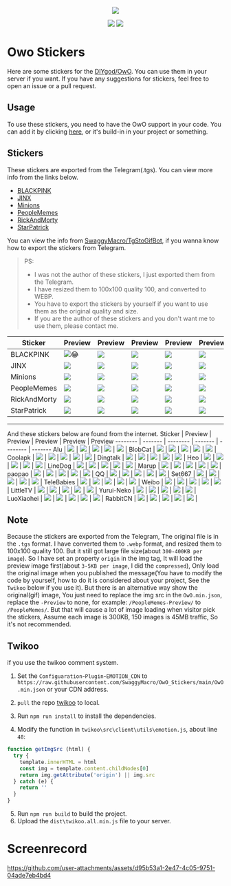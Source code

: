 <p align="center">
    <img src="./stickers/StarPatrick/AgADzgADlp-MDg.webp" />

</p>
<p align="center">
    <a href="README_CN.md"><img src="https://img.shields.io/badge/Lang-简体中文-red"></a>
    <a href="https://github.com/SwaggyMacro/OwO_Stickers"><img src="https://img.shields.io/badge/Repo-OwO_Stickers-green"></a>
</p>

# Owo Stickers
Here are some stickers for the [DIYgod/OwO](https://github.com/DIYgod/OwO). You can use them in your server if you want. If you have any suggestions for stickers, feel free to open an issue or a pull request.

## Usage
To use these stickers, you need to have the OwO support in your code. You can add it by clicking [here](https://github.com/DIYgod/OwO), or it's build-in in your project or something.

## Stickers
These stickers are exported from the Telegram(.tgs).
You can view more info from the links below.
- [BLACKPINK](https://t.me/addstickers/BLACKPINK) 
- [JINX](https://t.me/addstickers/JinxPowder)
- [Minions](https://t.me/addstickers/Minions)
- [PeopleMemes](https://t.me/addstickers/PeopleMemes)
- [RickAndMorty](https://t.me/addstickers/RickAndMorty)
- [StarPatrick](https://t.me/addstickers/StarPatrick)

You can view the info from [SwaggyMacro/TgStoGifBot](https://github.com/SwaggyMacro/TgStoGifBot), if you wanna know how to export the stickers from Telegram.

> PS: 
> - I was not the author of these stickers, I just exported them from the Telegram. 
> - I have resized them to 100x100 quality 100, and converted to WEBP. 
> - You have to export the stickers by yourself if you want to use them as the original quality and size.
> - If you are the author of these stickers and you don't want me to use them, please contact me.  

Sticker  | Preview | Preview  | Preview | Preview  | Preview
-------- | ------- | -------- | ------- | -------- | -------
BLACKPINK | ![😂](./stickers/BLACKPINK/AgAD0xIAAr3xOEg.webp) | ![](./stickers/BLACKPINK/AgAD7AwAA9rQSA.webp) | ![](./stickers/BLACKPINK/AgADHQ0AAh770Eg.webp) | ![](./stickers/BLACKPINK/AgADVgwAAtIc2Eg.webp) | ![](./stickers/BLACKPINK/AgADrA4AApttOUg.webp)|
JINX | ![](./stickers/JINX/AgAD0RMAAgTpQEk.webp) | ![](./stickers/JINX/AgADDFIAAlMk-Uk.webp) | ![](./stickers/JINX/AgADqBcAArbFSUk.webp) | ![](./stickers/JINX/AgADUxcAAl2mQEk.webp) | ![](./stickers/JINX/AgADqBcAArbFSUk.webp) |
Minions | ![](./stickers/Minions/AgAD6BYAAv2LEEo.webp) | ![](./stickers/Minions/AgADAhUAAjrBUEk.webp) | ![](./stickers/Minions/AgADFBUAAuCUyEk.webp) | ![](./stickers/Minions/AgADqhYAApmkEUo.webp) | ![](./stickers/Minions/AgADyxQAAt2wUUk.webp) |
PeopleMemes | ![](./stickers/PeopleMemes/AgADfRMAAqN3qEs.webp) | ![](./stickers/PeopleMemes/AgADgxgAAstUsEo.webp) | ![](./stickers/PeopleMemes/AgADgRUAAuvgUUg.webp) | ![](./stickers/PeopleMemes/AgADcRgAAmAswEg.webp) | ![](./stickers/PeopleMemes/AgADzxkAAiUBwEg.webp) |
RickAndMorty | ![](./stickers/RickAndMorty/AgADMgMAArVx2gY.webp) | ![](./stickers/RickAndMorty/AgADKAMAArVx2gY.webp) | ![](./stickers/RickAndMorty/AgADLQMAArVx2gY.webp) | ![](./stickers/RickAndMorty/AgADNQMAArVx2gY.webp) | ![](./stickers/RickAndMorty/AgADOQMAArVx2gY.webp) |
StarPatrick | ![](./stickers/StarPatrick/AgAD1wADlp-MDg.webp) | ![](./stickers/StarPatrick/AgAD2wADlp-MDg.webp) | ![](./stickers/StarPatrick/AgAD3wADlp-MDg.webp) | ![](./stickers/StarPatrick/AgAD4gADlp-MDg.webp) | ![](./stickers/StarPatrick/AgADyQADlp-MDg.webp) |

----
And these stickers below are found from the internet.
Sticker  | Preview | Preview  | Preview | Preview  | Preview
-------- | ------- | -------- | ------- | -------- | -------
Alu | ![](./stickers/alu/不出所料@2x.png) | ![](./stickers/alu/不说话@2x.png) | ![](./stickers/alu/中指@2x.png) | ![](./stickers/alu/傻笑@2x.png) | ![](./stickers/alu/口水@2x.png) |
BlobCat | ![](./stickers/blobcat/blobcatalt.png) | ![](./stickers/blobcat/blobcat0_0.png) | ![](./stickers/blobcat/blobcatdead.png) | ![](./stickers/blobcat/blobcatflower.png) | ![](./stickers/blobcat/blobcatlove.png) |
Coolapk | ![](./stickers/coolapk/c_coolb.png) | ![](./stickers/coolapk/coolapk_emotion_1013.png) | ![](./stickers/coolapk/coolapk_emotion_107.png) | ![](./stickers/coolapk/coolapk_emotion_24_wuzuixiao.png) | ![](./stickers/coolapk/coolapk_emotion_61_lvmao.png) |
Dingtalk | ![](./stickers/dingtalk/emotion_001.png) | ![](./stickers/dingtalk/emotion_002.png) | ![](./stickers/dingtalk/emotion_003.png) | ![](./stickers/dingtalk/emotion_004.png) | ![](./stickers/dingtalk/emotion_005.png) |
Heo | ![](./stickers/heo/heo-3d眼镜.png) | ![](./stickers/heo/heo-倚墙笑.png) | ![](./stickers/heo/heo-勉强笑.png) | ![](./stickers/heo/heo-吐血.png) | ![](./stickers/heo/heo-哭泣.png) |
LineDog | ![](./stickers/linedog/linedog-庆祝.gif) | ![](./stickers/linedog/linedog-翘脚脚.gif) | ![](./stickers/linedog/linedog-紧张.gif) | ![](./stickers/linedog/linedog-难过.gif) | ![](./stickers/linedog/linedog-震惊.gif) |
Marup | ![](./stickers/Marup/001.png) | ![](./stickers/Marup/002.png) | ![](./stickers/Marup/003.png) | ![](./stickers/Marup/004.png) | ![](./stickers/Marup/005.png) |
paopao | ![](./stickers/paopao/nico@2x.png) | ![](./stickers/paopao/三道杠@2x.png) | ![](./stickers/paopao/冷@2x.png) | ![](./stickers/paopao/小乖@2x.png) | ![](./stickers/paopao/小红脸@2x.png) |
QQ  | ![](./stickers/qq/0.gif) | ![](./stickers/qq/1.gif) | ![](./stickers/qq/2.gif) | ![](./stickers/qq/3.gif) | ![](./stickers/qq/4.gif) |
Set667 | ![](./stickers/set667/001.png) | ![](./stickers/set667/002.png) | ![](./stickers/set667/003.png) | ![](./stickers/set667/004.png) | ![](./stickers/set667/005.png) |
TeleBabies | ![](./stickers/teletubbies/1.gif) | ![](./stickers/teletubbies/2.gif) | ![](./stickers/teletubbies/3.gif) | ![](./stickers/teletubbies/4.jpg) | ![](./stickers/teletubbies/5.jpg) |
Weibo | ![](./stickers/weibo/d_ku.png) | ![](./stickers/weibo/d_haixiu.png) | ![](./stickers/weibo/d_heiheihei.png) | ![](./stickers/weibo/d_miao.png) | ![](./stickers/weibo/d_qinqin.png) |
LittleTV | ![](./stickers/xiaodianshi/baiyan.png) | ![](./stickers/xiaodianshi/chan.png) | ![](./stickers/xiaodianshi/daku.png) | ![](./stickers/xiaodianshi/dianzan.png) | ![](./stickers/xiaodianshi/fadai.png) |
Yurui-Neko | ![](./stickers/Yurui-Neko/001.png) | ![](./stickers/Yurui-Neko/002.png) | ![](./stickers/Yurui-Neko/003.png) | ![](./stickers/Yurui-Neko/004.png) | ![](./stickers/Yurui-Neko/005.png) |
LuoXiaohei | ![](./stickers/罗小黑/你好呀.png) | ![](./stickers/罗小黑/歪在吗.png) | ![](./stickers/罗小黑/撒花.png) | ![](./stickers/罗小黑/嗨.png) | ![](./stickers/罗小黑/可可爱爱.png) |
RabbitCN | ![](./stickers/那兔/一见钟情.png) | ![](./stickers/那兔/恶代官.png) | ![](./stickers/那兔/囧.png) | ![](./stickers/那兔/找事儿.png) | ![](./stickers/那兔/深思.png) |

## Note

Because the stickers are exported from the Telegram, The original file is in the `.tgs` format. I have converted them to `.webp` format, and resized them to 100x100 quality 100. But it still got large file size(about `300-400KB per image`).
So I have set an property `origin` in the img tag, It will load the preview image first(about `3-5KB per image`, I did the `compressed`), Only load the original image when you published the message(You have to modify the code by yourself, how to do it is considered about your project, See the `Twikoo` below if you use it).
But there is an alternative way show the original(gif) image, You just need to replace the img src in the `OwO.min.json`, replace the `-Preview` to none, for example: `/PeopleMemes-Preview/` to `/PeopleMemes/`. But that will cause a lot of image loading when visitor pick the stickers, Assume each image is 300KB, 150 images is 45MB traffic, So it's not recommended.

## Twikoo
if you use the twikoo comment system.
1. Set the `Configuaration`-`Plugin`-`EMOTION_CDN` to `https://raw.githubusercontent.com/SwaggyMacro/OwO_Stickers/main/OwO.min.json` or your CDN address.

2. `pull` the repo [twikoo](https://github.com/twikoojs/twikoo) to local.
3. Run `npm run install` to install the dependencies.
4. Modify the function in `twikoo\src\client\utils\emotion.js`, about line `48`:
```javascript
function getImgSrc (html) {
  try {
    template.innerHTML = html
    const img = template.content.childNodes[0]
    return img.getAttribute('origin') || img.src
  } catch (e) {
    return ''
  }
}
```
5. Run `npm run build` to build the project.
6. Upload the `dist\twikoo.all.min.js` file to your server.

# Screenrecord  

https://github.com/user-attachments/assets/d95b53a1-2e47-4c05-9751-04ade7eb4bd4